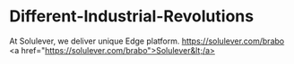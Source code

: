 # Different-Industrial-Revolutions
 At Solulever, we deliver unique Edge platform. https://solulever.com/brabo  &lt;a href="https://solulever.com/brabo">Solulever&lt;/a>
